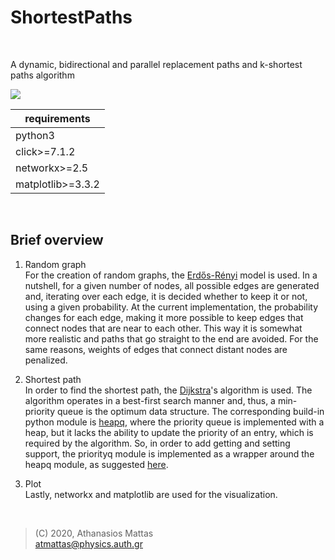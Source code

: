 # ShortestPaths

<br />

A dynamic, bidirectional and parallel replacement paths and k-shortest paths
algorithm

<img src="bin/adaptive_dijkstra_s_algorithm.png"  />
<br />

| requirements       |
| ------------------ |
| python3            |
| click>=7.1.2       |
| networkx>=2.5      |
| matplotlib>=3.3.2  |

<br />

## Brief overview

1. Random graph <br />
For the creation of random graphs, the [Erdős-Rényi] model is used. In a
nutshell, for a given number of nodes, all possible edges are generated and,
iterating over each edge, it is decided whether to keep it or not, using a
given probability. At the current implementation, the probability changes for
each edge, making it more possible to keep edges that connect nodes that are
near to each other. This way it is somewhat more realistic and paths that go
straight to the end are avoided. For the same reasons, weights of edges that
connect distant nodes are penalized.

2. Shortest path <br />
In order to find the shortest path, the [Dijkstra]'s algorithm is used. The
algorithm operates in a best-first search manner and, thus, a min-priority
queue is the optimum data structure. The corresponding build-in python module
is [heapq], where the priority queue is implemented with a heap, but it lacks
the ability to update the priority of an entry, which is required by the
algorithm. So, in order to add getting and setting support, the priorityq
module is implemented as a wrapper around the heapq module, as suggested [here].

3. Plot <br />
Lastly, networkx and matplotlib are used for the visualization.

<br />

> (C) 2020, Athanasios Mattas <br />
> atmattas@physics.auth.gr

[//]: # "links"


[Erdős-Rényi]: <https://en.wikipedia.org/wiki/Erd%C5%91s%E2%80%93R%C3%A9nyi_model>
[Dijkstra]: <https://en.wikipedia.org/wiki/Dijkstra%27s_algorithm>
[heapq]: <https://docs.python.org/3/library/heapq.html#module-heapq>
[here]: <https://docs.python.org/3/library/heapq.html#priority-queue-implementation-notes>